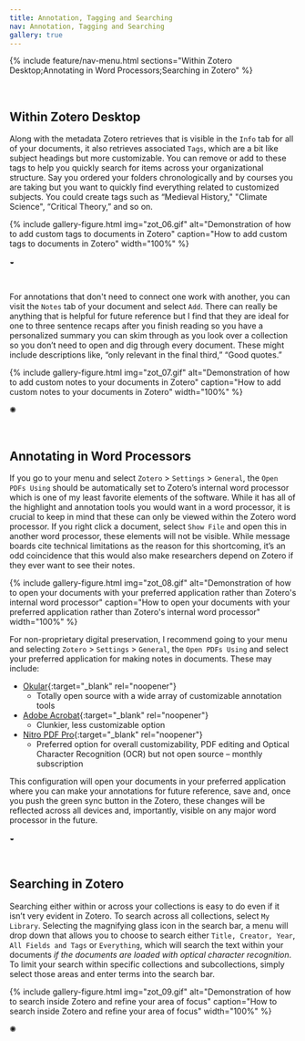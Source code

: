 ```yaml
---
title: Annotation, Tagging and Searching
nav: Annotation, Tagging and Searching
gallery: true
---
```


{% include feature/nav-menu.html sections="Within Zotero Desktop;Annotating in Word Processors;Searching in Zotero" %}

<br>

## Within Zotero Desktop

Along with the metadata Zotero retrieves that is visible in the `Info` tab for all of your documents, it also retrieves associated `Tags`, which are a bit like subject headings but more customizable. You can remove or add to these tags to help you quickly search for items across your organizational structure. Say you ordered your folders chronologically and by courses you are taking but you want to quickly find everything related to customized subjects. You could create tags such as “Medieval History," "Climate Science", “Critical Theory,” and so on. 

{% include gallery-figure.html img="zot_06.gif" alt="Demonstration of how to add custom tags to documents in Zotero" caption="How to add custom tags to documents in Zotero" width="100%" %}

<div class="symbol-container">
    <p class="symbol">&#9682;</p>
</div>

<br>

For annotations that don't need to connect one work with another, you can visit the `Notes` tab of your document and select `Add`. There can really be anything that is helpful for future reference but I find that they are ideal for one to three sentence recaps after you finish reading so you have a personalized summary you can skim through as you look over a collection so you don’t need to open and dig through every document. These might include descriptions like, “only relevant in the final third,” “Good quotes.”

{% include gallery-figure.html img="zot_07.gif" alt="Demonstration of how to add custom notes to your documents in Zotero" caption="How to add custom notes to your documents in Zotero" width="100%" %}

<div class="symbol-container">
    <p class="symbol">&#10042;</p>
</div>

<br>

## Annotating in Word Processors

If you go to your menu and select `Zotero` > `Settings` > `General`, the `Open PDFs Using` should be automatically set to Zotero’s internal word processor which is one of my least favorite elements of the software. While it has all of the highlight and annotation tools you would want in a word processor, it is crucial to keep in mind that these can only be viewed within the Zotero word processor. If you right click a document, select `Show File` and open this in another word processor, these elements will not be visible. While message boards cite technical limitations as the reason for this shortcoming, it’s an odd coincidence that this would also make researchers depend on Zotero if they ever want to see their notes.

{% include gallery-figure.html img="zot_08.gif" alt="Demonstration of how to open your documents with your preferred application rather than Zotero's internal word processor" caption="How to open your documents with your preferred application rather than Zotero's internal word processor" width="100%" %}

For non-proprietary digital preservation, I recommend going to your menu and selecting `Zotero` > `Settings` > `General`, the `Open PDFs Using` and select your preferred application for making notes in documents. These may include:

- [Okular](https://okular.kde.org/){:target="_blank" rel="noopener"}
    - Totally open source with a wide array of customizable annotation tools
- [Adobe Acrobat](https://support.uidaho.edu/TDClient/40/Portal/KB/ArticleDet?ID=2696){:target="_blank" rel="noopener"}
    - Clunkier, less customizable option
- [Nitro PDF Pro](https://setapp.com/apps/nitro-pdf-pro?ci=21270130253&adgroupid=&adpos=&ck=&targetid=&match=&gnetwork=x&creative=&placement=&placecat=&accname=setapp&extensionid=&gad_source=1&gclid=CjwKCAiApsm7BhBZEiwAvIu2Xy8gpWkxfA0yfubg8Ep2osoHKe3Rs-4oakxgYo55dzPCc7sU5DzOzxoCEBcQAvD_BwE){:target="_blank" rel="noopener"}
    - Preferred option for overall customizability, PDF editing and Optical Character Recognition (OCR) but not open source – monthly subscription

This configuration will open your documents in your preferred application where you can make your annotations for future reference, save and, once you push the green sync button in the Zotero, these changes will be reflected across all devices and, importantly, visible on any major word processor in the future. 

<div class="symbol-container">
    <p class="symbol">&#9682;</p>
</div>

<br>

## Searching in Zotero

Searching either within or across your collections is easy to do even if it isn’t very evident in Zotero. To search across all collections, select `My Library`. Selecting the magnifying glass icon in the search bar, a menu will drop down that allows you to choose to search either `Title, Creator, Year`, `All Fields and Tags` or `Everything`, which will search the text within your documents *if the documents are loaded with optical character recognition*. To limit your search within specific collections and subcollections, simply select those areas and enter terms into the search bar.   

{% include gallery-figure.html img="zot_09.gif" alt="Demonstration of how to search inside Zotero and refine your area of focus" caption="How to search inside Zotero and refine your area of focus" width="100%" %}

<div class="symbol-container">
    <p class="symbol">&#10042;</p>
</div>

<br>